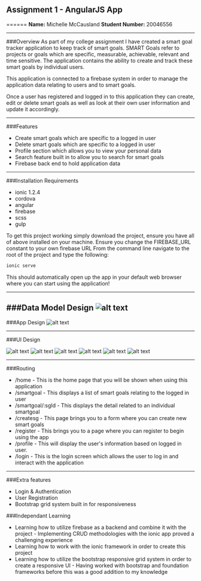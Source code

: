 ## Assignment 1 - AngularJS App
======
**Name:** Michelle McCausland
**Student Number:** 20046556

------

###Overview
As part of my college assignment I have created a smart goal tracker application to keep track of smart goals. SMART Goals refer to projects or goals which are specific, measurable, achievable, relevant and time sensitive. The application contains the ability to create and track these smart goals by individual users.

This application is connected to a firebase system in order to manage the application data relating to users and to smart goals.

Once a user has registered and logged in to this application they can create, edit or delete smart goals as well as look at their own user information and update it accordingly.

------

###Features
+ Create smart goals which are specific to a logged in user
+ Delete smart goals which are specific to a logged in user
+ Profile section which allows you to view your personal data
+ Search feature built in to allow you to search for smart goals
+ Firebase back end to hold application data

------

###Installation Requirements
+ ionic 1.2.4
+ cordova
+ angular
+ firebase
+ scss
+ gulp

To get this project working simply download the project, ensure you have all of above installed on your machine.
Ensure you change the FIREBASE_URL constant to your own firebase URL
From the command line navigate to the root of the project and type the following:


```javascript
ionic serve
```

This should automatically open up the app in your default web browser where you can start using the application!

------

###Data Model Design
![alt text](https://github.com/mishacreatrix/smartgoalproject/blob/master/projectFiles/smartgoaldiagram.png "Data Model Design")
------

###App Design
![alt text](https://github.com/mishacreatrix/smartgoalproject/blob/master/projectFiles/Diagram.png "App Design")

------

###UI Design

![alt text](https://github.com/mishacreatrix/smartgoalproject/blob/master/projectFiles/homepage.PNG "Home Screen")
![alt text](https://github.com/mishacreatrix/smartgoalproject/blob/master/projectFiles/loginpage.PNG "Login Screen")
![alt text](https://github.com/mishacreatrix/smartgoalproject/blob/master/projectFiles/profile.PNG "Profile Screen")
![alt text](https://github.com/mishacreatrix/smartgoalproject/blob/master/projectFiles/register.PNG "Register Screen")
![alt text](https://github.com/mishacreatrix/smartgoalproject/blob/master/projectFiles/smartgoals.PNG "Smartgoals Screen")
![alt text](https://github.com/mishacreatrix/smartgoalproject/blob/master/projectFiles/individsmartgoal.PNG "Individual Smart Goal Screen")


------

###Routing

+ /home - This is the home page that you will be shown when using this application
+ /smartgoal - This displays a list of smart goals relating to the logged in user
+ /smartgoal/:sgId - This displays the detail related to an individual smartgoal
+ /createsg - This page brings you to a form where you can create new smart goals
+ /register - This brings you to a page where you can register to begin using the app
+ /profile - This will display the user's information based on logged in user.
+ /login - This is the login screen which allows the user to log in and interact with the application

------

###Extra features
+ Login & Authentication
+ User Registration
+ Bootstrap grid system built in for responsiveness

###Independant Learning
+ Learning how to utilize firebase as a backend and combine it with the project - Implementing CRUD methodologies with the ionic app proved a challenging experience
+ Learning how to work with the ionic framework in order to create this project
+ Learning how to utilize the bootstrap responsive grid system in order to create a responsive UI - Having worked with bootstrap and foundation frameworks before this was a good addition to my knowledge
